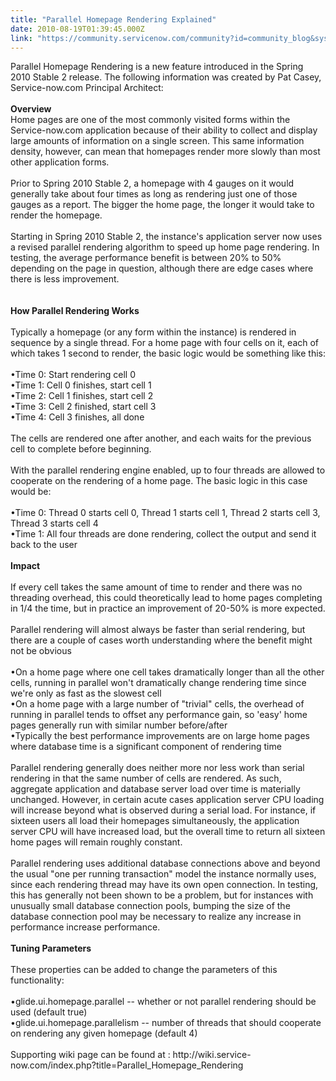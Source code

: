 ```yaml
---
title: "Parallel Homepage Rendering Explained"
date: 2010-08-19T01:39:45.000Z
link: "https://community.servicenow.com/community?id=community_blog&sys_id=19ed2ee9dbd0dbc01dcaf3231f9619ca"
---
```

<p>Parallel Homepage Rendering is a new feature introduced in the Spring 2010 Stable 2 release. The following information was created by Pat Casey, Service-now.com Principal Architect:<br /><br /><b>Overview</b><br />Home pages are one of the most commonly visited forms within the Service-now.com application because of their ability to collect and display large amounts of information on a single screen. This same information density, however, can mean that homepages render more slowly than most other application forms. <br /><br />Prior to Spring 2010 Stable 2, a homepage with 4 gauges on it would generally take about four times as long as rendering just one of those gauges as a report. The bigger the home page, the longer it would take to render the homepage.<br /><br />Starting in Spring 2010 Stable 2, the instance's application server now uses a revised parallel rendering algorithm to speed up home page rendering. In testing, the average performance benefit is between 20% to 50% depending on the page in question, although there are edge cases where there is less improvement.<br /><br /><br /><b>How Parallel Rendering Works</b><br /><br />Typically a homepage (or any form within the instance) is rendered in sequence by a single thread. For a home page with four cells on it, each of which takes 1 second to render, the basic logic would be something like this:<br /><br />•Time 0: Start rendering cell 0<br />•Time 1: Cell 0 finishes, start cell 1<br />•Time 2: Cell 1 finishes, start cell 2<br />•Time 3: Cell 2 finished, start cell 3<br />•Time 4: Cell 3 finishes, all done<br /><br />The cells are rendered one after another, and each waits for the previous cell to complete before beginning.<br /><br />With the parallel rendering engine enabled, up to four threads are allowed to cooperate on the rendering of a home page. The basic logic in this case would be:<br /><br />•Time 0: Thread 0 starts cell 0, Thread 1 starts cell 1, Thread 2 starts cell 3, Thread 3 starts cell 4<br />•Time 1: All four threads are done rendering, collect the output and send it back to the user<br /><br /><b>Impact</b> <br /><br />If every cell takes the same amount of time to render and there was no threading overhead, this could theoretically lead to home pages completing in 1/4 the time, but in practice an improvement of 20-50% is more expected.<br /><br />Parallel rendering will almost always be faster than serial rendering, but there are a couple of cases worth understanding where the benefit might not be obvious<br /><br />•On a home page where one cell takes dramatically longer than all the other cells, running in parallel won't dramatically change rendering time since we're only as fast as the slowest cell<br />•On a home page with a large number of "trivial" cells, the overhead of running in parallel tends to offset any performance gain, so 'easy' home pages generally run with similar number before/after<br />•Typically the best performance improvements are on large home pages where database time is a significant component of rendering time<br /><br />Parallel rendering generally does neither more nor less work than serial rendering in that the same number of cells are rendered. As such, aggregate application and database server load over time is materially unchanged. However, in certain acute cases application server CPU loading will increase beyond what is observed during a serial load. For instance, if sixteen users all load their homepages simultaneously, the application server CPU will have increased load, but the overall time to return all sixteen home pages will remain roughly constant.<br /><br />Parallel rendering uses additional database connections above and beyond the usual "one per running transaction" model the instance normally uses, since each rendering thread may have its own open connection. In testing, this has generally not been shown to be a problem, but for instances with unusually small database connection pools, bumping the size of the database connection pool may be necessary to realize any increase in performance increase performance.<br /><br /><b>Tuning Parameters</b> <br /><br />These properties can be added to change the parameters of this functionality:<br /><br />•glide.ui.homepage.parallel -- whether or not parallel rendering should be used (default true)<br />•glide.ui.homepage.parallelism -- number of threads that should cooperate on rendering any given homepage (default 4)<br /><br />Supporting wiki page can be found at : http://wiki.service-now.com/index.php?title=Parallel_Homepage_Rendering</p>